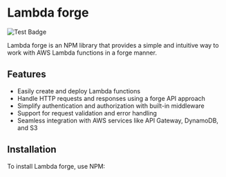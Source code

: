 # Lambda forge

![Test Badge](https://github.com/github/docs/actions/workflows/test.yml/badge.svg?branch=main)

Lambda forge is an NPM library that provides a simple and intuitive way to work with AWS Lambda functions in a forge manner.

## Features

- Easily create and deploy Lambda functions
- Handle HTTP requests and responses using a forge API approach
- Simplify authentication and authorization with built-in middleware
- Support for request validation and error handling
- Seamless integration with AWS services like API Gateway, DynamoDB, and S3

## Installation

To install Lambda forge, use NPM:
